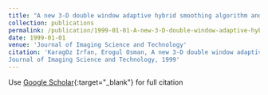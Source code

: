 ```yaml
---
title: "A new 3-D double window adaptive hybrid smoothing algorithm and its applications to radionuclide images"
collection: publications
permalink: /publication/1999-01-01-A-new-3-D-double-window-adaptive-hybrid-smoothing-algorithm-and-its-applications-to-radionuclide-images
date: 1999-01-01
venue: 'Journal of Imaging Science and Technology'
citation: 'KaragOz Irfan, Erogul Osman, A new 3-D double window adaptive hybrid smoothing algorithm and its applications to radionuclide images"
Journal of Imaging Science and Technology, 1999'
---
```

Use [Google Scholar](https://scholar.google.com/scholar?q=A+new+3+D+double+window+adaptive+hybrid+smoothing+algorithm+and+its+applications+to+radionuclide+images){:target="_blank"} for full citation